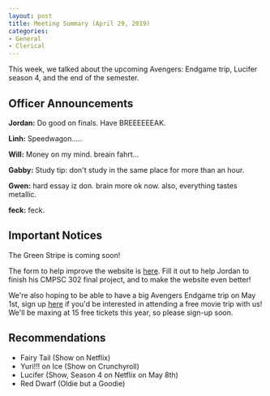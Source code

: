 ```yaml
---
layout: post
title: Meeting Summary (April 29, 2019)
categories:
- General
- Clerical
---
```


This week, we talked about the upcoming Avengers:  Endgame trip, Lucifer season 4, and the end of the semester.

## Officer Announcements

**Jordan:**  Do good on finals.  Have BREEEEEEAK.

**Linh:**  Speedwagon.....

**Will:**  Money on my mind. breain fahrt...

**Gabby:**  Study tip: don't study in the same place for more than an hour.

**Gwen:**  hard essay iz don. brain more ok now. also, everything tastes metallic.

**feck:**  feck.

## Important Notices

The Green Stripe is coming soon!

The form to help improve the website is [here](https://forms.gle/7y1LAHcNfL2Nr3BU6).  Fill it out to help Jordan to finish his CMPSC 302 final project, and to make the website even better!

We're also hoping to be able to have a big Avengers Endgame trip on May 1st, sign up [here](https://docs.google.com/forms/d/e/1FAIpQLSdEsLGnhSADnhPLHrjv-IUlKvRHaYfc3yo1J4vXLZNeVBxwPg/viewform?usp=sf_link) if you'd be interested in attending a free movie trip with us!  We'll be maxing at 15 free tickets this year, so please sign-up soon.

## Recommendations

* Fairy Tail (Show on Netflix)
* Yuri!!! on Ice (Show on Crunchyroll)
* Lucifer (Show, Season 4 on Netflix on May 8th)
* Red Dwarf (Oldie but a Goodie)
